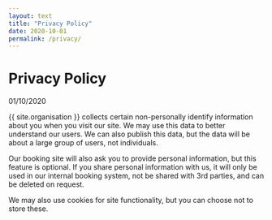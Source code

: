 ```yaml
---
layout: text
title: "Privacy Policy"
date: 2020-10-01
permalink: /privacy/
---
```


Privacy Policy
==============

01/10/2020

{{ site.organisation }} collects certain non-personally identify information about you when you visit our site. We may use this data to better understand our users. We can also publish this data, but the data will be about a large group of users, not individuals.

Our booking site will also ask you to provide personal information, but this feature is optional. If you share personal information with us, it will only be used in our internal booking system, not be shared with 3rd parties, and can be deleted on request.

We may also use cookies for site functionality, but you can choose not to store these.


